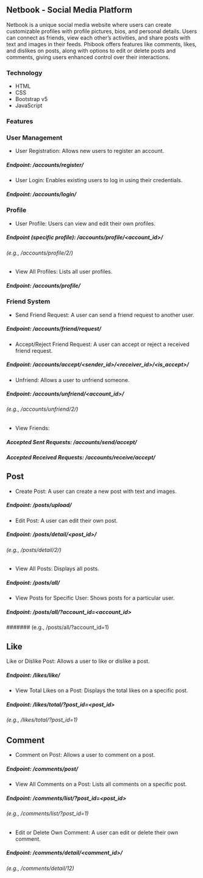 ## Netbook - Social Media Platform
Netbook is a unique social media website where users can create customizable profiles with profile pictures, bios, and personal details. Users can connect as friends, view each other’s activities, and share posts with text and images in their feeds. Phibook offers features like comments, likes, and dislikes on posts, along with options to edit or delete posts and comments, giving users enhanced control over their interactions.

### Technology
- HTML
- CSS
- Bootstrap v5
- JavaScript

### Features

### User Management
- User Registration: Allows new users to register an account.
##### Endpoint: /accounts/register/

- User Login: Enables existing users to log in using their credentials.
##### Endpoint: /accounts/login/

### Profile
- User Profile: Users can view and edit their own profiles.
##### Endpoint (specific profile): /accounts/profile/<account_id>/
###### (e.g., /accounts/profile/2/)

- View All Profiles: Lists all user profiles.
##### Endpoint: /accounts/profile/
### Friend System
- Send Friend Request: A user can send a friend request to another user.

##### Endpoint: /accounts/friend/request/
- Accept/Reject Friend Request: A user can accept or reject a received friend request.

##### Endpoint: /accounts/accept/<sender_id>/<receiver_id>/<is_accept>/
- Unfriend: Allows a user to unfriend someone.

##### Endpoint: /accounts/unfriend/<account_id>/ 
###### (e.g., /accounts/unfriend/2/)

- View Friends:

##### Accepted Sent Requests: /accounts/send/accept/
##### Accepted Received Requests: /accounts/receive/accept/

## Post
- Create Post: A user can create a new post with text and images.
##### Endpoint: /posts/upload/

- Edit Post: A user can edit their own post.
##### Endpoint: /posts/detail/<post_id>/
###### (e.g., /posts/detail/2/)

- View All Posts: Displays all posts.
##### Endpoint: /posts/all/

- View Posts for Specific User: Shows posts for a particular user.
##### Endpoint: /posts/all/?account_id=<account_id>
####### (e.g., /posts/all/?account_id=1)

## Like
Like or Dislike Post: Allows a user to like or dislike a post.
##### Endpoint: /likes/like/

- View Total Likes on a Post: Displays the total likes on a specific post.
##### Endpoint: /likes/total/?post_id=<post_id> 
###### (e.g., /likes/total/?post_id=1)


## Comment
- Comment on Post: Allows a user to comment on a post.
##### Endpoint: /comments/post/
- View All Comments on a Post: Lists all comments on a specific post.
##### Endpoint: /comments/list/?post_id=<post_id> 
###### (e.g., /comments/list/?post_id=1)
- Edit or Delete Own Comment: A user can edit or delete their own comment.
##### Endpoint: /comments/detail/<comment_id>/
###### (e.g., /comments/detail/12)
